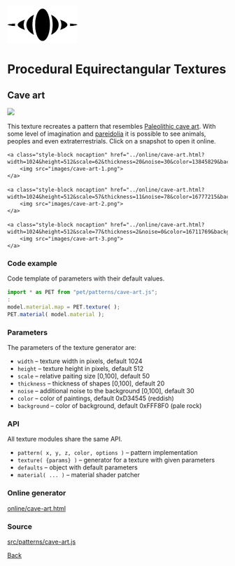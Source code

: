 <img class="logo" src="../assets/logo/logo-big.png">


# Procedural Equirectangular Textures


## Cave art
<img src="images/cave-art.jpg">

This texture recreates a pattern that resembles
[Paleolithic cave art](https://en.wikipedia.org/wiki/Cave_painting).
With some level of imagination and [pareidolia](https://en.wikipedia.org/wiki/Pareidolia)
it is possible to see animals, peoples and even extraterrestrials. 
Click on a snapshot to open it online.

<p class="gallery">

	<a class="style-block nocaption" href="../online/cave-art.html?width=1024&height=512&scale=62&thickness=20&noise=30&color=13845829&background=16775408">
		<img src="images/cave-art-1.png">
	</a>

	<a class="style-block nocaption" href="../online/cave-art.html?width=1024&height=512&scale=57&thickness=11&noise=78&color=16777215&background=196776">
		<img src="images/cave-art-2.png">
	</a>

	<a class="style-block nocaption" href="../online/cave-art.html?width=1024&height=512&scale=77&thickness=2&noise=0&color=16711769&background=16777215">
		<img src="images/cave-art-3.png">
	</a>

</p>


### Code example

Code template of parameters with their default values.

```js
import * as PET from "pet/patterns/cave-art.js";
:
model.material.map = PET.texture( );
PET.material( model.material );
```


### Parameters

The parameters of the texture generator are:

* `width` &ndash; texture width in pixels, default 1024
* `height` &ndash; texture height in pixels, default 512
* `scale` &ndash; relative paiting size [0,100], default 50
* `thickness` &ndash; thickness of shapes [0,100], default 20
* `noise` &ndash; additional noise to the background [0,100], default 30
* `color` &ndash; color of paintings, default 0xD34545 (reddish)
* `background` &ndash; color of background, default 0xFFF8F0 (pale rock)



### API

All texture modules share the same API.

* `pattern( x, y, z, color, options )` &ndash; pattern implementation
* `texture( {params} )` &ndash; generator for a texture with given parameters
* `defaults` &ndash; object with default parameters
* `material( ... )` &ndash; material shader patcher


### Online generator

[online/cave-art.html](../online/cave-art.html)


### Source

[src/patterns/cave-art.js](https://github.com/boytchev/texture-generator/blob/main/src/patterns/cave-art.js)


		
<div class="footnote">
	<a href="#" onclick="window.history.back(); return false;">Back</a>
</div>